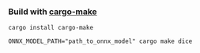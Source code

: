 ### Build with [cargo-make](https://sagiegurari.github.io/cargo-make/)

```
cargo install cargo-make
```

```
ONNX_MODEL_PATH="path_to_onnx_model" cargo make dice
```
